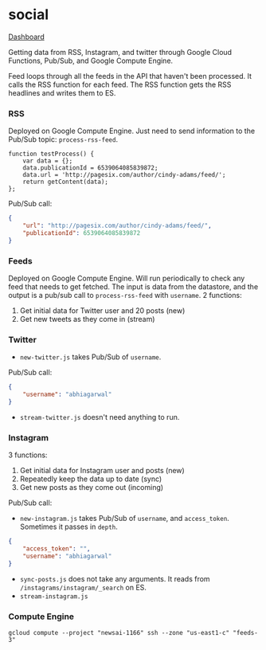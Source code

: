 # social

[Dashboard](https://app.keymetrics.io/#/bucket/57fe822672900b983297f577/dashboard)

Getting data from RSS, Instagram, and twitter through Google Cloud Functions, Pub/Sub, and Google Compute Engine.

Feed loops through all the feeds in the API that haven't been processed. It calls the RSS function for each feed. The RSS function gets the RSS headlines and writes them to ES.

### RSS

Deployed on Google Compute Engine. Just need to send information to the Pub/Sub topic: `process-rss-feed`.

```
function testProcess() {
    var data = {};
    data.publicationId = 6539064085839872;
    data.url = 'http://pagesix.com/author/cindy-adams/feed/';
    return getContent(data);
};
```

Pub/Sub call:

```json
{
    "url": "http://pagesix.com/author/cindy-adams/feed/",
    "publicationId": 6539064085839872
}
```

### Feeds

Deployed on Google Compute Engine. Will run periodically to check any feed that needs to get fetched. The input is data from the datastore, and the output is a pub/sub call to `process-rss-feed` with `username`. 2 functions:

1. Get initial data for Twitter user and 20 posts (new)
2. Get new tweets as they come in (stream)

### Twitter

- `new-twitter.js` takes Pub/Sub of `username`.

Pub/Sub call:

```json
{
    "username": "abhiagarwal"
}
```

- `stream-twitter.js` doesn't need anything to run.

### Instagram

3 functions:

1. Get initial data for Instagram user and posts (new)
2. Repeatedly keep the data up to date (sync)
3. Get new posts as they come out (incoming)

Pub/Sub call:

- `new-instagram.js` takes Pub/Sub of `username`, and `access_token`. Sometimes it passes in `depth`.

```json
{
    "access_token": "",
    "username": "abhiagarwal"
}
```

- `sync-posts.js` does not take any arguments. It reads from `/instagrams/instagram/_search` on ES.
- `stream-instagram.js`

### Compute Engine

`gcloud compute --project "newsai-1166" ssh --zone "us-east1-c" "feeds-3"`
